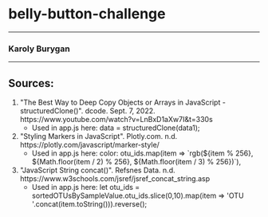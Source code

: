 # belly-button-challenge

---
 ### Karoly Burygan
---
## Sources:
<ol>
    <li>
        "The Best Way to Deep Copy Objects or Arrays in JavaScript - structuredClone()". dcode. Sept. 7, 2022. https://www.youtube.com/watch?v=LnBxD1aXw7I&t=330s 
        <ul>
            <li>
                Used in app.js here: data = structuredClone(data1);
            </li>
        </ul>
   </li>
   <li>
        "Styling Markers in JavaScript". Plotly.com. n.d. https://plotly.com/javascript/marker-style/
        <ul>
            <li>
                Used in app.js here: color: otu_ids.map(item => `rgb(${item % 256}, ${Math.floor(item / 2) % 256}, ${Math.floor(item / 3) % 256})`),
            </li>
        </ul>
   </li>
   <li>
        "JavaScript String concat()". Refsnes Data. n.d. https://www.w3schools.com/jsref/jsref_concat_string.asp
        <ul>
            <li>
                Used in app.js here: let otu_ids = sortedOTUsBySampleValue.otu_ids.slice(0,10).map(item => 'OTU '.concat(item.toString())).reverse();
            </li>
        </ul>
   </li>

</ol>